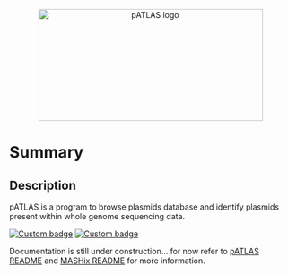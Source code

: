 <p align="center">
  <a href=#>
    <img height="200" width="400" title="pATLAS" alt="pATLAS logo" 
    src="https://github.com/tiagofilipe12/pATLAS/blob/fixing_filters/docs/gitbook/images/pATLAS_black.png?raw=true"/>
  </a>
  <br/>
</p>

# Summary

## Description

pATLAS is a program to browse plasmids database and identify plasmids present
 within whole genome sequencing data.

[![Custom badge](https://img.shields.io/badge/under-development-yellow.svg)](https://github.com/tiagofilipe12/pATLAS/tree/api)
[![Custom badge](https://img.shields.io/badge/HTS-plasmids-blue.svg)](https://github.com/tiagofilipe12/pATLAS/tree/api)

Documentation is still under construction... for now refer to 
[pATLAS README](https://github.com/tiagofilipe12/pATLAS/blob/api/db_manager/db_app/templates/README.md) and [MASHix README](https://github.com/tiagofilipe12/MASHix/blob/master/README.md) for more information.

